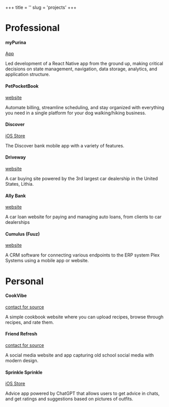 +++
title = ''
slug = 'projects'
+++

# Professional

<div class="project-grid">

<div>

#### myPurina

[App](https://mypurina.onelink.me/z05v/hzbojrvs)

</div>

Led development of a React Native app from the ground up, making critical decisions on state management, navigation, data storage, analytics, and application structure.

<div>

#### PetPocketBook

[website](https://www.petpocketbook.com/home/index)

</div>

Automate billing, streamline scheduling, and stay organized with everything you need in a single platform for your dog walking/hiking business.

<div>

#### Discover

[iOS Store](https://apps.apple.com/us/app/discover-mobile/id338010821)

</div>

The Discover bank mobile app with a variety of features.

<div>

#### Driveway

[website](https://www.driveway.com/)

</div>

A car buying site powered by the 3rd largest car dealership in the United States, Lithia.

<div>

#### Ally Bank

[website](https://www.ally.com/)

</div>

A car loan website for paying and managing auto loans, from clients to car dealerships

<div>

#### Cumulus (Fuuz)

[website](https://fuuz.com/)

</div>

A CRM software for connecting various endpoints to the ERP system Plex Systems using a mobile app or website.

</div>

# Personal

<div class="project-grid">

<div>

#### CookVibe

[contact for source](/)

</div>

A simple cookbook website where you can upload recipes, browse through recipes, and rate them.

<div>

#### Friend Refresh

[contact for source](/)

</div>

A social media website and app capturing old school social media with modern design.

<div>

#### Sprinkle Sprinkle

[iOS Store](https://apps.apple.com/us/app/sprinkle-sprinkle/id6504508091)

</div>

Advice app powered by ChatGPT that allows users to get advice in chats, and get ratings and suggestions based on pictures of outfits.

</div>
